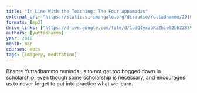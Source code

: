 ```yaml
---
title: "In Line With the Teaching: The Four Appamadas"
external_url: "https://static.sirimangalo.org/diraudio/Yuttadhammo/2010/100322_Appamada4.mp3"
formats: [mp3]
drive_links: ["https://drive.google.com/file/d/1udQ4yxzpKzZhiel2bbZZ8S9JBHST5S-g/view?usp=drivesdk"]
authors: [yuttadhammo]
year: 2010
month: mar
courses: ebts
tags: [imagery, meditation]
---
```


Bhante Yuttadhammo reminds us to not get too bogged down in scholarship, even though some scholarship is necessary, and encourages us to never forget to put into practice what we learn.

